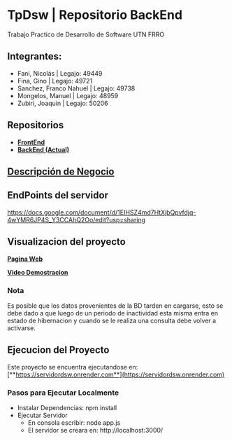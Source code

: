 # TpDsw | Repositorio BackEnd

Trabajo Practico de Desarrollo de Software UTN FRRO

## Integrantes:

- Fani, Nicolás | Legajo: 49449
- Fina, Gino | Legajo: 49721
- Sanchez, Franco Nahuel | Legajo: 49738
- Mongelos, Manuel | Legajo: 48959
- Zubiri, Joaquin | Legajo: 50206

## Repositorios

- [**FrontEnd**](https://github.com/fraancosan/gymScriptFE)
- [**BackEnd (Actual)**](https://github.com/JoaquinZubiri/ServidorDSW)

## [Descripción de Negocio](https://drive.google.com/file/d/1wwekkTi99xBK9NEA6BUtu4bnYpEpjds7/view?usp=sharing)

## EndPoints del servidor

https://docs.google.com/document/d/1EIHSZ4md7HtXjbQpvfdjq-4wYMR6JP4S_Y3CCAhQ2Oo/edit?usp=sharing

## Visualizacion del proyecto

[**Pagina Web**](https://francosanchez.me/gymScriptFE/home)

[**Video Demostracion**](https://youtu.be/uJMpIO53Nyk)

### Nota

Es posible que los datos provenientes de la BD tarden en cargarse, esto se debe dado a que luego de un periodo de inactividad esta misma entra en estado de hibernacion y cuando se le realiza una consulta debe volver a activarse.

## Ejecucion del Proyecto

Este proyecto se encuentra ejecutandose en: [**https://servidordsw.onrender.com**](https://servidordsw.onrender.com)

### Pasos para Ejecutar Localmente

- Instalar Dependencias: npm install
- Ejecutar Servidor
  - En consola escribir: node app.js
  - El servidor se creara en: http://localhost:3000/
